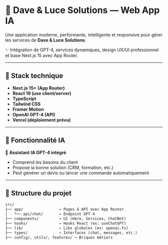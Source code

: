 # 🚀 Dave & Luce Solutions — Web App IA

Une application moderne, performante, intelligente et responsive pour gérer les services de **Dave & Luce Solutions**.

✨ Intégration de GPT-4, services dynamiques, design UX/UI professionnel et base Next.js 15 avec App Router.

---

## 🔧 Stack technique

- **Next.js 15+ (App Router)**
- **React 19 (use client/server)**
- **TypeScript**
- **Tailwind CSS**
- **Framer Motion**
- **OpenAI GPT-4 (API)**
- **Vercel (déploiement prévu)**

---

## 🧠 Fonctionnalité IA

💬 **Assistant IA GPT-4 intégré**  
- Comprend les besoins du client  
- Propose la bonne solution (CRM, formation, etc.)  
- Peut générer un devis ou lancer une commande automatiquement

---

## 🧱 Structure du projet

```txt
src/
├── app/                → Pages & API avec App Router
│   └── api/chat/       → Endpoint GPT-4
├── components/         → UI (Hero, Services, ChatBot)
├── hooks/              → Hooks React (ex: useChatGPT)
├── lib/                → Libs globales (ex: openai.ts)
├── types/              → Interfaces (chat, messages, etc.)
├── config/, utils/, features/ → Briques métiers
